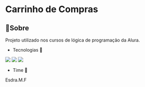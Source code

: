 <h1>Carrinho de Compras</h1>

<h2>📌Sobre</h2>
<p>Projeto utilizado nos cursos de lógica de programação da Alura.</p>

- Tecnologias 🚀
<div>
  <img src="https://img.shields.io/badge/HTML-239120?style=for-the-badge&logo=html5&logoColor=white">
  <img src="https://img.shields.io/badge/CSS-239120?&style=for-the-badge&logo=css3&logoColor=white">
  <img src="https://img.shields.io/badge/JavaScript-F7DF1E?style=for-the-badge&logo=javascript&logoColor=black">
</div>
  
- Time 🚀

Esdra.M.F
